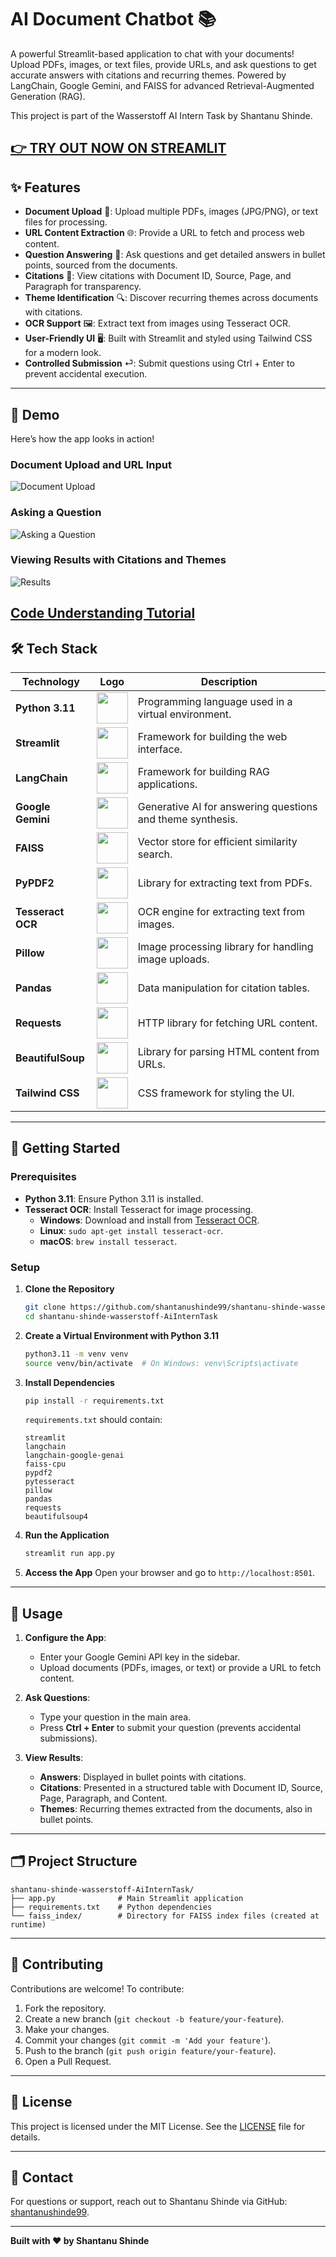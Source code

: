 # AI Document Chatbot 📚   

A powerful Streamlit-based application to chat with your documents! Upload PDFs, images, or text files, provide URLs, and ask questions to get accurate answers with citations and recurring themes. Powered by LangChain, Google Gemini, and FAISS for advanced Retrieval-Augmented Generation (RAG).

This project is part of the Wasserstoff AI Intern Task by Shantanu Shinde.

[👉 TRY OUT NOW ON STREAMLIT](https://shantanu-shinde-wasserstoff-aiinterntask-mqtehotw8i4fvivbrqyop.streamlit.app/)
---

## ✨ Features

- **Document Upload** 📄: Upload multiple PDFs, images (JPG/PNG), or text files for processing.
- **URL Content Extraction** 🌐: Provide a URL to fetch and process web content.
- **Question Answering** 💬: Ask questions and get detailed answers in bullet points, sourced from the documents.
- **Citations** 📑: View citations with Document ID, Source, Page, and Paragraph for transparency.
- **Theme Identification** 🔍: Discover recurring themes across documents with citations.
- **OCR Support** 🖼️: Extract text from images using Tesseract OCR.
- **User-Friendly UI** 🖥️: Built with Streamlit and styled using Tailwind CSS for a modern look.
- **Controlled Submission** ⏎: Submit questions using Ctrl + Enter to prevent accidental execution.

---

## 📸 Demo

Here’s how the app looks in action! 

### Document Upload and URL Input
![Document Upload](images/Screenshot(134).png)

### Asking a Question
![Asking a Question](images/Screenshot(132).png)

### Viewing Results with Citations and Themes
![Results](images/Screenshot(133).png)

[Code Understanding Tutorial](https://code2tutorial.com/tutorial/a74e1df2-c683-4e3b-8b92-fc2de3121273/index.md)
---

## 🛠️ Tech Stack

| Technology            | Logo                                                                 | Description                                      |
|-----------------------|----------------------------------------------------------------------|--------------------------------------------------|
| **Python 3.11**       | <img src="https://www.python.org/static/community_logos/python-logo.png" width="50"> | Programming language used in a virtual environment. |
| **Streamlit**         | <img src="https://streamlit.io/images/brand/streamlit-logo-primary-colormark-darktext.png" width="50"> | Framework for building the web interface. |
| **LangChain**         | <img src="https://avatars.githubusercontent.com/u/108318121" width="50"> | Framework for building RAG applications. |
| **Google Gemini**     | <img src="https://storage.googleapis.com/gweb-uniblog-publish-prod/images/final_open_graph_1.width-1300.png" width="50"> | Generative AI for answering questions and theme synthesis. |
| **FAISS**             | <img src="https://360digitmg.com/uploads/blog/faiss-vector-database-coverpage.png" width="50"> | Vector store for efficient similarity search. |
| **PyPDF2**            | <img src="https://miro.medium.com/v2/resize:fit:612/1*4P3Uspl6qpWoaajQdtKYKw.png" width="50"> | Library for extracting text from PDFs. |
| **Tesseract OCR**     | <img src="https://cdn.hashnode.com/res/hashnode/image/upload/v1660124913170/yxa1mBPXi.jpeg" width="50"> | OCR engine for extracting text from images. |
| **Pillow**            | <img src="https://pillow.readthedocs.io/en/stable/_static/pillow-logo-dark-text.png" width="50"> | Image processing library for handling image uploads. |
| **Pandas**            | <img src="https://pandas.pydata.org/static/img/pandas_secondary.svg" width="50"> | Data manipulation for citation tables. |
| **Requests**          | <img src="https://requests.readthedocs.io/en/master/_static/requests-sidebar.png" width="50"> | HTTP library for fetching URL content. |
| **BeautifulSoup**     | <img src="https://www.crummy.com/software/BeautifulSoup/bs4/doc/_images/6.1.jpg" width="50"> | Library for parsing HTML content from URLs. |
| **Tailwind CSS**      | <img src="https://upload.wikimedia.org/wikipedia/commons/thumb/d/d5/Tailwind_CSS_Logo.svg/2560px-Tailwind_CSS_Logo.svg.png" width="50"> | CSS framework for styling the UI. |

---

## 🚀 Getting Started

### Prerequisites
- **Python 3.11**: Ensure Python 3.11 is installed.
- **Tesseract OCR**: Install Tesseract for image processing.
  - **Windows**: Download and install from [Tesseract OCR](https://github.com/UB-Mannheim/tesseract/wiki).
  - **Linux**: `sudo apt-get install tesseract-ocr`.
  - **macOS**: `brew install tesseract`.

### Setup

1. **Clone the Repository**
   ```bash
   git clone https://github.com/shantanushinde99/shantanu-shinde-wasserstoff-AiInternTask.git
   cd shantanu-shinde-wasserstoff-AiInternTask
   ```

2. **Create a Virtual Environment with Python 3.11**
   ```bash
   python3.11 -m venv venv
   source venv/bin/activate  # On Windows: venv\Scripts\activate
   ```

3. **Install Dependencies**
   ```bash
   pip install -r requirements.txt
   ```

   `requirements.txt` should contain:
   ```
   streamlit
   langchain
   langchain-google-genai
   faiss-cpu
   pypdf2
   pytesseract
   pillow
   pandas
   requests
   beautifulsoup4
   ```

4. **Run the Application**
   ```bash
   streamlit run app.py
   ```

5. **Access the App**
   Open your browser and go to `http://localhost:8501`.

---

## 📖 Usage

1. **Configure the App**:
   - Enter your Google Gemini API key in the sidebar.
   - Upload documents (PDFs, images, or text) or provide a URL to fetch content.

2. **Ask Questions**:
   - Type your question in the main area.
   - Press **Ctrl + Enter** to submit your question (prevents accidental submissions).

3. **View Results**:
   - **Answers**: Displayed in bullet points with citations.
   - **Citations**: Presented in a structured table with Document ID, Source, Page, Paragraph, and Content.
   - **Themes**: Recurring themes extracted from the documents, also in bullet points.

---

## 🗂️ Project Structure

```
shantanu-shinde-wasserstoff-AiInternTask/
├── app.py              # Main Streamlit application
├── requirements.txt    # Python dependencies
└── faiss_index/        # Directory for FAISS index files (created at runtime)

```

---

## 🤝 Contributing

Contributions are welcome! To contribute:

1. Fork the repository.
2. Create a new branch (`git checkout -b feature/your-feature`).
3. Make your changes.
4. Commit your changes (`git commit -m 'Add your feature'`).
5. Push to the branch (`git push origin feature/your-feature`).
6. Open a Pull Request.

---

## 📜 License

This project is licensed under the MIT License. See the [LICENSE](LICENSE) file for details.

---

## 📧 Contact

For questions or support, reach out to Shantanu Shinde via GitHub: [shantanushinde99](https://github.com/shantanushinde99).

---

**Built with ❤️ by Shantanu Shinde**
